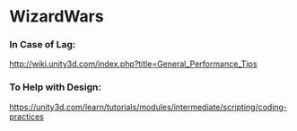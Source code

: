 # WizardWars

### In Case of Lag:
http://wiki.unity3d.com/index.php?title=General_Performance_Tips


### To Help with Design:
https://unity3d.com/learn/tutorials/modules/intermediate/scripting/coding-practices
